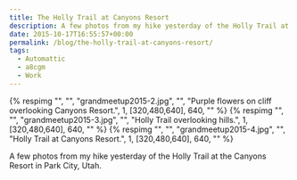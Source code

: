 ```yaml
---
title: The Holly Trail at Canyons Resort
description: A few photos from my hike yesterday of the Holly Trail at the Canyons Resort in Park City, Utah.
date: 2015-10-17T16:55:57+00:00
permalink: /blog/the-holly-trail-at-canyons-resort/
tags:
  - Automattic
  - a8cgm
  - Work
---
```


<div class="reel" role="region" aria-label="Holly Trail at Canyons Resort image gallery" tabindex="0">
  {% respimg "", "", "grandmeetup2015-2.jpg", "", "Purple flowers on cliff overlooking Canyons Resort.", 1, [320,480,640], 640, "" %}
  {% respimg "", "", "grandmeetup2015-3.jpg", "", "Holly Trail overlooking hills.", 1, [320,480,640], 640, "" %}
  {% respimg "", "", "grandmeetup2015-4.jpg", "", "Holly Trail at Canyons Resort.", 1, [320,480,640], 640, "" %}
</div>

A few photos from my hike yesterday of the Holly Trail at the Canyons Resort in Park City, Utah.
